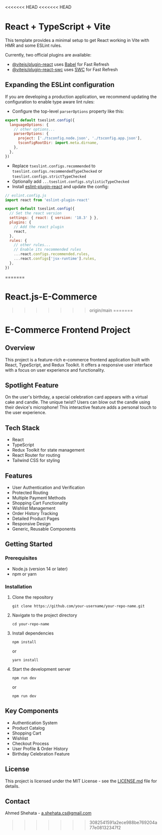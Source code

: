 <<<<<<< HEAD
<<<<<<< HEAD
# React + TypeScript + Vite

This template provides a minimal setup to get React working in Vite with HMR and some ESLint rules.

Currently, two official plugins are available:

- [@vitejs/plugin-react](https://github.com/vitejs/vite-plugin-react/blob/main/packages/plugin-react/README.md) uses [Babel](https://babeljs.io/) for Fast Refresh
- [@vitejs/plugin-react-swc](https://github.com/vitejs/vite-plugin-react-swc) uses [SWC](https://swc.rs/) for Fast Refresh

## Expanding the ESLint configuration

If you are developing a production application, we recommend updating the configuration to enable type aware lint rules:

- Configure the top-level `parserOptions` property like this:

```js
export default tseslint.config({
  languageOptions: {
    // other options...
    parserOptions: {
      project: ['./tsconfig.node.json', './tsconfig.app.json'],
      tsconfigRootDir: import.meta.dirname,
    },
  },
})
```

- Replace `tseslint.configs.recommended` to `tseslint.configs.recommendedTypeChecked` or `tseslint.configs.strictTypeChecked`
- Optionally add `...tseslint.configs.stylisticTypeChecked`
- Install [eslint-plugin-react](https://github.com/jsx-eslint/eslint-plugin-react) and update the config:

```js
// eslint.config.js
import react from 'eslint-plugin-react'

export default tseslint.config({
  // Set the react version
  settings: { react: { version: '18.3' } },
  plugins: {
    // Add the react plugin
    react,
  },
  rules: {
    // other rules...
    // Enable its recommended rules
    ...react.configs.recommended.rules,
    ...react.configs['jsx-runtime'].rules,
  },
})
```
=======
# React.js-E-Commerce
>>>>>>> origin/main
=======
# E-Commerce Frontend Project

## Overview

This project is a feature-rich e-commerce frontend application built with React, TypeScript, and Redux Toolkit. It offers a responsive user interface with a focus on user experience and functionality.

## Spotlight Feature

On the user's birthday, a special celebration card appears with a virtual cake and candle. The unique twist? Users can blow out the candle using their device's microphone! This interactive feature adds a personal touch to the user experience.

## Tech Stack

- React
- TypeScript
- Redux Toolkit for state management
- React Router for routing
- Tailwind CSS for styling

## Features

- User Authentication and Verification
- Protected Routing
- Multiple Payment Methods
- Shopping Cart Functionality
- Wishlist Management
- Order History Tracking
- Detailed Product Pages
- Responsive Design
- Generic, Reusable Components

## Getting Started

### Prerequisites

- Node.js (version 14 or later)
- npm or yarn

### Installation

1. Clone the repository
   ```
   git clone https://github.com/your-username/your-repo-name.git
   ```
2. Navigate to the project directory
   ```
   cd your-repo-name
   ```
3. Install dependencies
   ```
   npm install
   ```
   or
   ```
   yarn install
   ```
4. Start the development server
   ```
   npm run dev
   ```
   or
   ```
   npm run dev
   ```

## Key Components

- Authentication System
- Product Catalog
- Shopping Cart
- Wishlist
- Checkout Process
- User Profile & Order History
- Birthday Celebration Feature

## License

This project is licensed under the MIT License - see the [LICENSE.md](LICENSE.md) file for details.

## Contact

Ahmed Shehata - a.shehata.cs@gmail.com
>>>>>>> 3082541591a2ece988be769204a77e08132347f2
